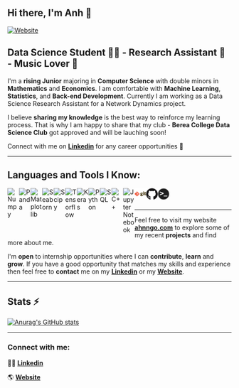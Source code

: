 <!-- <img src="https://media-exp1.licdn.com/dms/image/C4E16AQELzyFEyK9W8A/profile-displaybackgroundimage-shrink_350_1400/0/1631182670615?e=1636588800&v=beta&t=Vg4CGg7fzybyR_dScRlbSPJqwC7LHJltc2vfYmtoA_U" alt="Banner of Anh Ngo | ahnngo"> -->

## Hi there, I'm Anh 👋

[![Website](https://img.shields.io/badge/AHNNGO.COM-UP-brightgreen)](https://anh-ngo-poftfolio.netlify.app/)

## Data Science Student 👨‍💻 - Research Assistant 🚀 - Music Lover 🎵

I'm a **rising Junior** majoring in **Computer Science** with double minors in **Mathematics** and **Economics**.  I am comfortable with **Machine Learning**, **Statistics**, and **Back-end Development**. Currently I am working as a Data Science Research Assistant for a Network Dynamics project.

I believe **sharing my knowledge** is the best way to reinforce my learning process. That is why I am happy to share that my club - **Berea College Data Science Club** got approved and will be lauching soon!

Connect with me on **[Linkedin](https://linkedin.com/in/ahnngo)** for any career opportunities 🚀

---

## **Languages and Tools I Know**:


<img align="left" alt="Numpy" width="26px" src="https://icons-for-free.com/download-icon-NumPy-1324888747155633047_256.icns" />
<img align="left" alt="Panda" width="26px" src="https://encrypted-tbn0.gstatic.com/images?q=tbn:ANd9GcSz1PzGID0hvBb8sIctrCeNDwx8yKhUgOD3pA&usqp=CAU" /> 
<img align="left" alt="Matplotlib" width="26px" src="https://static.javatpoint.com/tutorial/matplotlib/images/matplotlib-tutorial.png" />
<img align="left" alt="Seaborn" width="26px" src="https://user-images.githubusercontent.com/315810/92159303-30d41100-edfb-11ea-8107-1c5352202571.png" /> 
<img align="left" alt="Scipy" width="26px" src="https://scipy.org/images/logo.svg" /> 
<img align="left" alt="Tensorflow" width="26px" src="https://upload.wikimedia.org/wikipedia/commons/thumb/2/2d/Tensorflow_logo.svg/1200px-Tensorflow_logo.svg.png" /> 
<img align="left" alt="Keras" width="26px" src="https://upload.wikimedia.org/wikipedia/commons/thumb/a/ae/Keras_logo.svg/1200px-Keras_logo.svg.png" /> 
<img align="left" alt="Python" width="26px" src="https://thepier-house.co.uk/wp-content/uploads/2021/06/phyton.png" /> 
<img align="left" alt="SQL" width="26px" src="https://www.logolynx.com/images/logolynx/73/73dcca5b2435a4fc91983ab4170cd695.png" /> 
<img align="left" alt="C++" width="26px" src="https://upload.wikimedia.org/wikipedia/commons/1/18/ISO_C%2B%2B_Logo.svg" /> 
<img align="left" alt="Jupyter Notebook" width="26px" src="https://technology.amis.nl/wp-content/uploads/2020/11/image-27.png" /> 

<img align="left" alt="Git" width="26px" src="https://raw.githubusercontent.com/github/explore/80688e429a7d4ef2fca1e82350fe8e3517d3494d/topics/git/git.png" />
<img align="left" alt="GitHub" width="26px" src="https://raw.githubusercontent.com/github/explore/78df643247d429f6cc873026c0622819ad797942/topics/github/github.png" />
<img align="left" alt="Terminal" width="26px" src="https://raw.githubusercontent.com/github/explore/80688e429a7d4ef2fca1e82350fe8e3517d3494d/topics/terminal/terminal.png" />

<br />
<br />

---

Feel free to visit my website **[ahnngo.com](https://anh-ngo-poftfolio.netlify.app/)** to explore some of my recent **projects** and find more about me.

I'm **open** to internship opportunities where I can **contribute**, **learn** and **grow**. If you have a good opportunity that matches my skills and experience then feel free to **contact** me on my **[Linkedin](https://linkedin.com/in/ahnngo)** or my **[Website](https://anh-ngo-poftfolio.netlify.app/)**.


---

## **Stats** ⚡

[![Anurag's GitHub stats](https://github-readme-stats.vercel.app/api?username=ahnngo)](https://github.com/anuraghazra/github-readme-stats)


---

### Connect with me:


👨‍💼 **[Linkedin](https://linkedin.com/in/ahnngo)**

🌎 **[Website](https://anh-ngo-poftfolio.netlify.app/)**
